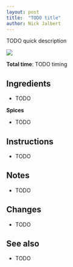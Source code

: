 ```yaml
---
layout: post
title:  "TODO title"
author: Nick Jalbert
---
```


TODO quick description

![](https://nickjalbert.github.io/recipes/img/mains/yum-seitan.jpg)

**Total time**: TODO timing

## Ingredients

* TODO

**Spices**

* TODO

## Instructions

* TODO
 
## Notes

* TODO

## Changes

* TODO

## See also

* TODO
